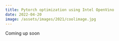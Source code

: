 ```yaml
---
title: Pytorch optimization using Intel OpenVino
date: 2022-04-20
image: /assets/images/2021/coolimage.jpg
---
```

Coming up soon
